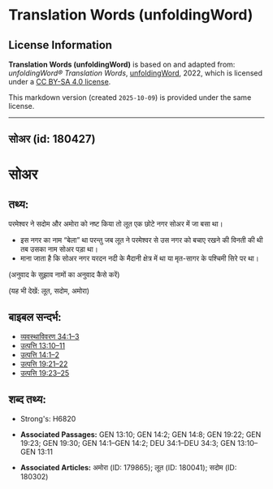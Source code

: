 # Translation Words (unfoldingWord)

## License Information

**Translation Words (unfoldingWord)** is based on and adapted from: _unfoldingWord® Translation Words_, [unfoldingWord](https://unfoldingword.org/utw), 2022, which is licensed under a [CC BY-SA 4.0 license](https://creativecommons.org/licenses/by-sa/4.0/legalcode.en).

This markdown version (created `2025-10-09`) is provided under the same license.



--------------------------------

## सोअर (id: 180427)

सोअर
====

तथ्य:
-----

परमेश्वर ने सदोम और अमोरा को नष्ट किया तो लूत एक छोटे नगर सोअर में जा बसा था।

* इस नगर का नाम “बेला” था परन्तु जब लूत ने परमेश्वर से उस नगर को बचाए रखने की विनती की थी तब उसका नाम सोअर पड़ा था।
* माना जाता है कि सोअर नगर यरदन नदी के मैदानी क्षेत्र में था या मृत\-सागर के पश्चिमी सिरे पर था।

(अनुवाद के सुझाव नामों का अनुवाद कैसे करें)

(यह भी देखें: लूत, सदोम, अमोरा)

बाइबल सन्दर्भ:
--------------

* [व्यवस्थाविवरण 34:1–3](https://ref.ly/Deut34:1-Deut34:3)
* [उत्पत्ति 13:10–11](https://ref.ly/Gen13:10-Gen13:11)
* [उत्पत्ति 14:1–2](https://ref.ly/Gen14:1-Gen14:2)
* [उत्पत्ति 19:21–22](https://ref.ly/Gen19:21-Gen19:22)
* [उत्पत्ति 19:23–25](https://ref.ly/Gen19:23-Gen19:25)

शब्द तथ्य:
----------

* Strong's: H6820

* **Associated Passages:** GEN 13:10; GEN 14:2; GEN 14:8; GEN 19:22; GEN 19:23; GEN 19:30; GEN 14:1–GEN 14:2; DEU 34:1–DEU 34:3; GEN 13:10–GEN 13:11
* **Associated Articles:** अमोरा (ID: 179865); लूत (ID: 180041); सदोम (ID: 180302)

